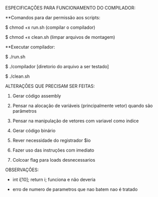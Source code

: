 ESPECIFICAÇÕES PARA FUNCIONAMENTO DO COMPILADOR:

**Comandos para dar permissão aos scripts:

$ chmod +x run.sh (compilar o compilador)

$ chmod +x clean.sh (limpar arquivos de montagem)

**Executar compilador:

$ ./run.sh

$ ./compilador [diretorio do arquivo a ser testado]

$ ./clean.sh

ALTERAÇÕES QUE PRECISAM SER FEITAS:

1. Gerar código assembly

1. Pensar na alocação de variáveis (principalmente vetor) quando são parâmetros

1. Pensar na manipulação de vetores com variavel como indice

1. Gerar código binário

1. Rever necessidade do registrador $io

1. Fazer uso das instruções com imediato

1. Colcoar flag para loads desnecessarios

OBSERVAÇÕES:

- int i[10]; return i; funciona e não deveria

- erro de numero de parametros que nao batem nao é tratado